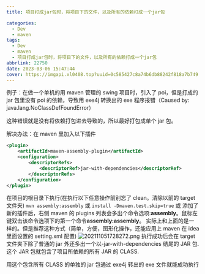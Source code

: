 ```yaml
---
title: 项目打成jar包时，将项目下的文件，以及所有的依赖打成一个jar包

categories:
  - Dev
  - maven
tags:
  - Dev
  - maven
  - 项目打成jar包时，将项目下的文件，以及所有的依赖打成一个jar包
abbrlink: 22750
date: 2023-03-06 15:47:44
cover: https://imgapi.xl0408.top?uuid=0c585427c8a74b6db88242f818a7b749
---
```


例子：在做一个单机的用 maven 管理的 swing 项目时，引入了 poi，但是打成的 jar 包里没有 poi 的依赖，导致用 exe4j 转换出的 exe 程序报错（Caused by: java.lang.NoClassDefFoundError）

这种错误就是没有将依赖打包进去导致的，所以最好打包成单个 jar 包。

解决办法：在 maven 里加入以下插件

```xml
<plugin>
	<artifactId>maven-assembly-plugin</artifactId>
	<configuration>
		<descriptorRefs>
			<descriptorRef>jar-with-dependencies</descriptorRef>
		</descriptorRefs>
	</configuration>
</plugin>
```

在项目的根目录下执行(在执行以下任意操作前别忘了 clean。清除以前的 target 文件夹)
`mvn assembly:assembly`
或
`install -Dmaven.test.skip=true`
或
添加了新的插件后，右侧 maven 的 plugins 列表会多出个命令选项:**assembly**。鼠标左键双击该命令选项下的第一个命令**assembly:assembly**。
实际上和上面的是一样的。但是推荐这种方式（简单，方便，图形化操作，还能应用上 maven 在 idea 里面设置的 setting.xml 配置)
![202111051728272.png](https://s2.loli.net/2023/03/08/oyV9a8JkiRcqtbf.png)
执行成功后会在 target 文件夹下除了普通的 jar 外还多出一个以-jar-with-dependencies 结尾的 JAR 包. 这个 JAR 包就包含了项目所依赖的所有 JAR 的 CLASS.

用这个包含所有 CLASS 的单独的 jar 包通过 exe4j 转出的 exe 文件就能成功执行